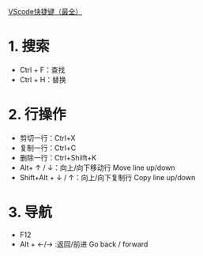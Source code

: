 [VScode快捷键（最全）](https://www.cnblogs.com/jpfss/p/10956650.html)



# 1. 搜索

- Ctrl + F：查找
- Ctrl + H：替换



# 2. 行操作

- 剪切一行：Ctrl+X
- 复制一行：Ctrl+C
- 删除一行：Ctrl+Shilft+K
- Alt+ ↑ / ↓：向上/向下移动行 Move line up/down
- Shift+Alt + ↓ / ↑：向上/向下复制行 Copy line up/down



# 3. 导航

- F12
- Alt + ←/→ :返回/前进 Go back / forward





